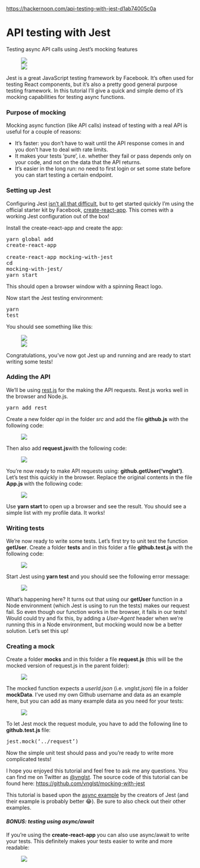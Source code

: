 <a href="https://hackernoon.com/api-testing-with-jest-d1ab74005c0a">https://hackernoon.com/api-testing-with-jest-d1ab74005c0a</a><div id="articleHeader"><h1>API testing with Jest</h1></div><p id="d9df">Testing async API calls using Jest’s mocking features</p><figure id="440c"><div><div><img src="https://cdn-images-1.medium.com/freeze/max/60/1*BLqWm6Jf20GfPj3yuSz6SQ.png?q=20" /><div class="readableLargeImageContainer"><img src="https://cdn-images-1.medium.com/max/1600/1*BLqWm6Jf20GfPj3yuSz6SQ.png" /></div></figure><p id="9889">Jest is a great JavaScript testing framework by Facebook. It’s often used for testing React components, but it’s also a pretty good general purpose testing framework. In this tutorial I’ll give a quick and simple demo of it’s mocking capabilities for testing async functions.</p><h3 id="dc5f">Purpose of mocking</h3><p id="71e4">Mocking async function (like API calls) instead of testing with a real API is useful for a couple of reasons:</p><ul><li id="43b2">It’s faster: you don’t have to wait until the API response comes in and you don’t have to deal with rate limits.</li><li id="2f39">It makes your tests ‘pure’, i.e. whether they fail or pass depends only on your code, and not on the data that the API returns.</li><li id="4582">It’s easier in the long run: no need to first login or set some state before you can start testing a certain endpoint.</li></ul><h3 id="3d6a">Setting up Jest</h3><p id="4cbe">Configuring Jest <a href="https://facebook.github.io/jest/docs/getting-started.html" target="_blank">isn’t all that difficult</a>, but to get started quickly I’m using the official starter kit by Facebook, <a href="https://github.com/facebookincubator/create-react-app" target="_blank">create-react-app</a>. This comes with a working Jest configuration out of the box!</p><p id="34ab">Install the create-react-app and create the app:</p><pre id="71f8">yarn global add create-react-app<br /><br />create-react-app mocking-with-jest<br />cd mocking-with-jest/<br />yarn start</pre><p id="723f">This should open a browser window with a spinning React logo.</p><p id="27a8">Now start the Jest testing environment:</p><pre id="0e29">yarn test</pre><p id="f1a1">You should see something like this:</p><figure id="de0b"><div><div><img src="https://cdn-images-1.medium.com/freeze/max/60/1*S0CouXwfhsjpfpMipoG36w.png?q=20" /><div class="readableLargeImageContainer"><img src="https://cdn-images-1.medium.com/max/1600/1*S0CouXwfhsjpfpMipoG36w.png" /></div></figure><p id="f0d2">Congratulations, you’ve now got Jest up and running and are ready to start writing some tests!</p><h3 id="8daa">Adding the API</h3><p id="5eb8">We’ll be using <a href="https://github.com/cujojs/rest" target="_blank">rest.js</a> for the making the API requests. Rest.js works well in the browser and Node.js.</p><pre id="6039">yarn add rest</pre><p id="1dc4">Create a new folder <em>api</em> in the folder <em>src </em>and add the file <strong>github.js</strong> with the following code:</p><figure id="d048"><div><div><img src="https://i.embed.ly/1/display/resize?url=https%3A%2F%2Favatars2.githubusercontent.com%2Fu%2F3457693%3Fv%3D3%26s%3D400&key=4fce0568f2ce49e8b54624ef71a8a5bd&width=40" /></div></figure><p id="5aeb">Then also add <strong>request.js</strong>with the following code:</p><figure id="59b2"><div><div><img src="https://i.embed.ly/1/display/resize?url=https%3A%2F%2Favatars2.githubusercontent.com%2Fu%2F3457693%3Fv%3D3%26s%3D400&key=4fce0568f2ce49e8b54624ef71a8a5bd&width=40" /></div></figure><p id="acc1">You’re now ready to make API requests using: <strong>github.getUser(‘vnglst’)</strong>. Let’s test this quickly in the browser. Replace the original contents in the file <strong>App.js </strong>with the following code:</p><figure id="85eb"><div><div><img src="https://i.embed.ly/1/display/resize?url=https%3A%2F%2Favatars2.githubusercontent.com%2Fu%2F3457693%3Fv%3D3%26s%3D400&key=4fce0568f2ce49e8b54624ef71a8a5bd&width=40" /></div></figure><p id="a9b2">Use <strong>yarn start </strong>to open up a browser and see the result. You should see a simple list with my profile data. It works!</p><h3 id="0a12">Writing tests</h3><p id="e04f">We’re now ready to write some tests. Let’s first try to unit test the function <strong>getUser</strong>. Create a folder <strong>__tests__</strong> and in this folder a file <strong>github.test.js</strong> with the following code:</p><figure id="2525"><div><div><img src="https://i.embed.ly/1/display/resize?url=https%3A%2F%2Favatars2.githubusercontent.com%2Fu%2F3457693%3Fv%3D3%26s%3D400&key=4fce0568f2ce49e8b54624ef71a8a5bd&width=40" /></div></figure><p id="7c09">Start Jest using <strong>yarn test </strong>and you should see the following error message:</p><figure id="cc11"><div><div><img src="https://cdn-images-1.medium.com/freeze/max/60/1*-9BbQ4oJCfXLfrS5GpGn0A.png?q=20" /><div class="readableLargeImageContainer"><img /></div></figure><p id="b120">What’s happening here? It turns out that using our <strong>getUser</strong> function in a Node environment (which Jest is using to run the tests) makes our request fail. So even though our function works in the browser, it fails in our tests! Would could try and fix this, by adding a <em>User-Agent</em> header when we’re running this in a Node environment, but mocking would now be a better solution. Let’s set this up!</p><h3 id="477d">Creating a mock</h3><p id="075a">Create a folder __mocks__ and in this folder a file <strong>request.js</strong> (this will be the mocked version of request.js in the parent folder):</p><figure id="e692"><div><div><img src="https://i.embed.ly/1/display/resize?url=https%3A%2F%2Favatars2.githubusercontent.com%2Fu%2F3457693%3Fv%3D3%26s%3D400&key=4fce0568f2ce49e8b54624ef71a8a5bd&width=40" /></div></figure><p id="502c">The mocked function expects a <em>userId.json</em> (i.e. <em>vnglst.json</em>) file in a folder __mockData__. I’ve used my own Github username and data as an example here, but you can add as many example data as you need for your tests:</p><figure id="f8ed"><div><div><img src="https://i.embed.ly/1/display/resize?url=https%3A%2F%2Favatars2.githubusercontent.com%2Fu%2F3457693%3Fv%3D3%26s%3D400&key=4fce0568f2ce49e8b54624ef71a8a5bd&width=40" /></div></figure><p id="60df">To let Jest mock the request module, you have to add the following line to <strong>github.test.js </strong>file:</p><pre id="a7cb">jest.mock(‘../request’)</pre><p id="cb4e">Now the simple unit test should pass and you’re ready to write more complicated tests!</p><p id="e18e">I hope you enjoyed this tutorial and feel free to ask me any questions. You can find me on Twitter as <a href="https://twitter.com/vnglst/" target="_blank">@vnglst</a>. The source code of this tutorial can be found here: <a href="https://github.com/vnglst/mocking-with-jest" target="_blank">https://github.com/vnglst/mocking-with-jest</a></p><p id="11d6">This tutorial is based upon the <a href="https://facebook.github.io/jest/docs/tutorial-async.html#content" target="_blank">async example</a> by the creators of Jest (and their example is probably better 😂). Be sure to also check out their other examples.</p><h4 id="b5e6"><em>BONUS: testing using async/await</em></h4><p id="c7c2">If you’re using the <strong>create-react-app </strong>you can also use async/await to write your tests. This definitely makes your tests easier to write and more readable:</p><figure id="4b41"><div><div><img src="https://i.embed.ly/1/display/resize?url=https%3A%2F%2Favatars2.githubusercontent.com%2Fu%2F3457693%3Fv%3D3%26s%3D400&key=4fce0568f2ce49e8b54624ef71a8a5bd&width=40" /></div></figure>